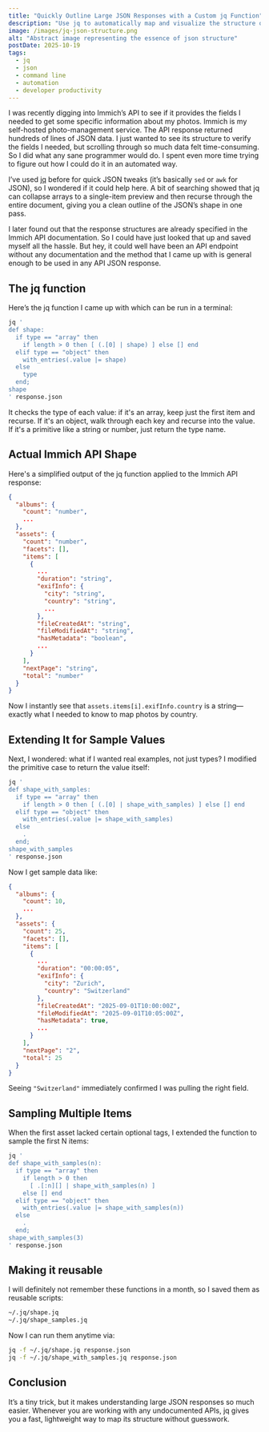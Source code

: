 ```yaml
---
title: "Quickly Outline Large JSON Responses with a Custom jq Function"
description: "Use jq to automatically map and visualize the structure of large JSON responses, perfect for exploring undocumented endpoints."
image: /images/jq-json-structure.png
alt: "Abstract image representing the essence of json structure"
postDate: 2025-10-19
tags:
  - jq
  - json
  - command line
  - automation
  - developer productivity
---
```



I was recently digging into Immich’s API to see if it provides the fields I needed to get some specific information about my photos. Immich is my self-hosted photo-management service. The API response returned hundreds of lines of JSON data. I just wanted to see its structure to verify the fields I needed, but scrolling through so much data felt time-consuming. So I did what any sane programmer would do. I spent even more time trying to figure out how I could do it in an automated way.

I’ve used [jq](https://jqlang.org/) before for quick JSON tweaks (it’s basically `sed` or `awk` for JSON), so I wondered if it could help here. A bit of searching showed that jq can collapse arrays to a single-item preview and then recurse through the entire document, giving you a clean outline of the JSON’s shape in one pass.

I later found out that the response structures are already specified in the Immich API documentation. So I could have just looked that up and saved myself all the hassle. But hey, it could well have been an API endpoint without any documentation and the method that I came up with is general enough to be used in any API JSON response.

## The jq function

Here’s the jq function I came up with which can be run in a terminal:

```bash
jq '
def shape:
  if type == "array" then
    if length > 0 then [ (.[0] | shape) ] else [] end
  elif type == "object" then
    with_entries(.value |= shape)
  else
    type
  end;
shape
' response.json
  ```

It checks the type of each value: if it's an array, keep just the first item and recurse. If it's an object, walk through each key and recurse into the value. If it's a primitive like a string or number, just return the type name.
## Actual Immich API Shape

Here's a simplified output of the jq function applied to the Immich API response:

```json
{
  "albums": {
    "count": "number",
    ...
  },
  "assets": {
    "count": "number",
    "facets": [],
    "items": [
      {
        ...
        "duration": "string",
        "exifInfo": {
          "city": "string",
          "country": "string",
          ...
        },
        "fileCreatedAt": "string",
        "fileModifiedAt": "string",
        "hasMetadata": "boolean",
        ...
      }
    ],
    "nextPage": "string",
    "total": "number"
  }
}
```

Now I instantly see that `assets.items[i].exifInfo.country` is a string—exactly what I needed to know to map photos by country.

## Extending It for Sample Values

Next, I wondered: what if I wanted real examples, not just types? I modified the primitive case to return the value itself:

```bash
jq '
def shape_with_samples:
  if type == "array" then
    if length > 0 then [ (.[0] | shape_with_samples) ] else [] end
  elif type == "object" then
    with_entries(.value |= shape_with_samples)
  else
    .
  end;
shape_with_samples
' response.json
```

Now I get sample data like:

```json
{
  "albums": {
    "count": 10,
    ...
  },
  "assets": {
    "count": 25,
    "facets": [],
    "items": [
      {
        ...
        "duration": "00:00:05",
        "exifInfo": {
          "city": "Zurich",
          "country": "Switzerland"
        },
        "fileCreatedAt": "2025-09-01T10:00:00Z",
        "fileModifiedAt": "2025-09-01T10:05:00Z",
        "hasMetadata": true,
        ...
      }
    ],
    "nextPage": "2",
    "total": 25
  }
}
```

Seeing `"Switzerland"` immediately confirmed I was pulling the right field.

## Sampling Multiple Items

When the first asset lacked certain optional tags, I extended the function to sample the first N items:

```bash
jq '
def shape_with_samples(n):
  if type == "array" then
    if length > 0 then
      [ .[:n][] | shape_with_samples(n) ]
    else [] end
  elif type == "object" then
    with_entries(.value |= shape_with_samples(n))
  else
    .
  end;
shape_with_samples(3)
' response.json
```

## Making it reusable

I will definitely not remember these functions in a month, so I saved them as reusable scripts:

```bash
~/.jq/shape.jq
~/.jq/shape_samples.jq
```

Now I can run them anytime via:

```bash
jq -f ~/.jq/shape.jq response.json
jq -f ~/.jq/shape_with_samples.jq response.json
```

## Conclusion

It’s a tiny trick, but it makes understanding large JSON responses so much easier. Whenever you are working with any undocumented APIs, jq gives you a fast, lightweight way to map its structure without guesswork.
